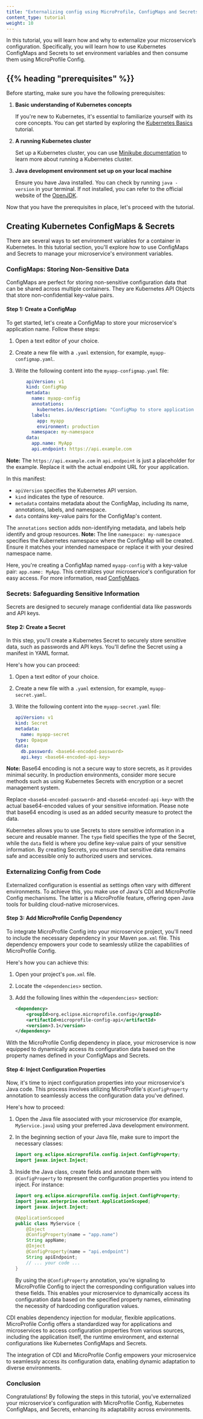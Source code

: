 ```yaml
---
title: "Externalizing config using MicroProfile, ConfigMaps and Secrets"
content_type: tutorial
weight: 10
---
```


<!-- overview -->

In this tutorial, you will learn how and why to externalize your microservice’s 
configuration. Specifically, you will learn how to use Kubernetes ConfigMaps and 
Secrets to set environment variables and then consume them using MicroProfile Config.

## {{% heading "prerequisites" %}}

Before starting, make sure you have the following prerequisites:

1. **Basic understanding of Kubernetes concepts**

   If you're new to Kubernetes, it's essential to familiarize yourself with its core 
   concepts. You can get started by exploring the [Kubernetes Basics](/docs/tutorials/kubernetes-basics/) 
   tutorial.

2. **A running Kubernetes cluster**

   Set up a Kubernetes cluster, you can use [Minikube documentation](https://minikube.sigs.k8s.io/docs/start/) 
   to learn more about running a Kubernetes cluster.

3. **Java development environment set up on your local machine**

   Ensure you have Java installed. You can check by running `java -version` in your 
   terminal. If not installed, you can refer to the official website of the 
   [OpenJDK](https://openjdk.java.net/).

Now that you have the prerequisites in place, let's proceed with the tutorial.


## Creating Kubernetes ConfigMaps & Secrets

There are several ways to set environment variables for a container in Kubernetes. 
In this tutorial section, you'll explore how to use ConfigMaps and Secrets to manage
your microservice's environment variables.

### ConfigMaps: Storing Non-Sensitive Data

ConfigMaps are perfect for storing non-sensitive configuration data that can be 
shared across multiple containers. They are Kubernetes API Objects that store 
non-confidential key-value pairs.

#### Step 1: Create a ConfigMap

To get started, let's create a ConfigMap to store your microservice's application name. 
Follow these steps:

1. Open a text editor of your choice.

2. Create a new file with a `.yaml` extension, for example, `myapp-configmap.yaml`.

3. Write the following content into the `myapp-configmap.yaml` file:

    ```yaml
        apiVersion: v1
        kind: ConfigMap
        metadata:
          name: myapp-config
          annotations:
            kubernetes.io/description: "ConfigMap to store application name and API endpoint"
          labels:
            app: myapp
            environment: production
          namespace: my-namespace
        data:
          app.name: MyApp
          api.endpoint: https://api.example.com   
    ```

**Note:**  The `https://api.example.com` in `api.endpoint` is just a placeholder for the 
example. Replace it with the actual endpoint URL for your application.

  In this manifest:
   - `apiVersion` specifies the Kubernetes API version.
   - `kind` indicates the type of resource.
   - `metadata` contains metadata about the ConfigMap, including its name, annotations,
      labels, and namespace.
   - `data` contains key-value pairs for the ConfigMap's content.

   The `annotations` section adds non-identifying metadata, and labels help identify 
   and group resources. 
   **Note:** The line `namespace: my-namespace` specifies the Kubernetes 
   namespace where the ConfigMap will be created. Ensure it matches your intended 
   namespace or replace it with your desired namespace name.

Here, you're creating a ConfigMap named `myapp-config` with a key-value pair: 
`app.name: MyApp`. This centralizes your microservice's configuration for easy access. 
For more information, read [ConfigMaps](/docs/concepts/configuration/configmap/).

### Secrets: Safeguarding Sensitive Information

Secrets are designed to securely manage confidential data like passwords and API keys.

#### Step 2: Create a Secret

In this step, you'll create a Kubernetes Secret to securely store sensitive data, such 
as passwords and API keys. You'll define the Secret using a manifest in YAML format.

Here's how you can proceed:

1. Open a text editor of your choice.

2. Create a new file with a `.yaml` extension, for example, `myapp-secret.yaml`.

3. Write the following content into the `myapp-secret.yaml` file:

    ```yaml
    apiVersion: v1
    kind: Secret
    metadata:
      name: myapp-secret
    type: Opaque
    data:
      db.password: <base64-encoded-password>
      api.key: <base64-encoded-api-key>
    ```
**Note:** Base64 encoding is not a secure way to store secrets, as it provides minimal 
security. In production environments, consider more secure methods such as using 
Kubernetes Secrets with encryption or a secret management system.

Replace `<base64-encoded-password>` and `<base64-encoded-api-key>` with the actual 
base64-encoded values of your sensitive information. Please note that base64 encoding 
is used as an added security measure to protect the data.

Kubernetes allows you to use Secrets to store sensitive information in a secure and 
reusable manner. The `type` field specifies the type of the Secret, while the `data` 
field is where you define key-value pairs of your sensitive information. By creating 
Secrets, you ensure that sensitive data remains safe and accessible only to authorized 
users and services.

### Externalizing Config from Code

Externalized configuration is essential as settings often vary with different environments. 
To achieve this, you make use of Java's CDI and MicroProfile Config mechanisms. The latter
is a MicroProfile feature, offering open Java tools for building cloud-native microservices.

#### Step 3: Add MicroProfile Config Dependency

To integrate MicroProfile Config into your microservice project, you'll need to include the
necessary dependency in your Maven `pom.xml` file. This dependency empowers your code to 
seamlessly utilize the capabilities of MicroProfile Config.

Here's how you can achieve this:

1. Open your project's `pom.xml` file.

2. Locate the `<dependencies>` section.

3. Add the following lines within the `<dependencies>` section:

    ```xml
    <dependency>
        <groupId>org.eclipse.microprofile.config</groupId>
        <artifactId>microprofile-config-api</artifactId>
        <version>3.1</version>
    </dependency>
    ```

With the MicroProfile Config dependency in place, your microservice is now equipped to 
dynamically access its configuration data based on the property names defined in your 
ConfigMaps and Secrets.

#### Step 4: Inject Configuration Properties

Now, it's time to inject configuration properties into your microservice's Java code. 
This process involves utilizing MicroProfile's `@ConfigProperty` annotation to 
seamlessly access the configuration data you've defined.

Here's how to proceed:

1. Open the Java file associated with your microservice (for example, `MyService.java`) 
   using your preferred Java development environment.

2. In the beginning section of your Java file, make sure to import the necessary classes:

    ```java
    import org.eclipse.microprofile.config.inject.ConfigProperty;
    import javax.inject.Inject;
    ```

3. Inside the Java class, create fields and annotate them with `@ConfigProperty` to 
   represent the configuration properties you intend to inject. For instance:

    ```java
    import org.eclipse.microprofile.config.inject.ConfigProperty;
    import javax.enterprise.context.ApplicationScoped;
    import javax.inject.Inject;

    @ApplicationScoped
    public class MyService {
        @Inject
        @ConfigProperty(name = "app.name")
        String appName;
        @Inject
        @ConfigProperty(name = "api.endpoint")
        String apiEndpoint;
        // ... your code ...
    }
    ```

   By using the `@ConfigProperty` annotation, you're signaling to MicroProfile Config to 
   inject the corresponding configuration values into these fields. This enables your 
   microservice to dynamically access its configuration data based on the specified property 
   names, eliminating the necessity of hardcoding configuration values. 

CDI enables dependency injection for modular, flexible applications. MicroProfile Config offers 
a standardized way for applications and microservices to access configuration properties from 
various sources, including the application itself, the runtime environment, and external 
configurations like Kubernetes ConfigMaps and Secrets.

The integration of CDI and MicroProfile Config empowers your microservice to seamlessly access its
configuration data, enabling dynamic adaptation to diverse environments.

### **Conclusion**

Congratulations! By following the steps in this tutorial, you've externalized your microservice's 
configuration with MicroProfile Config, Kubernetes ConfigMaps, and Secrets, enhancing its 
adaptability across environments.


<!--  -->


